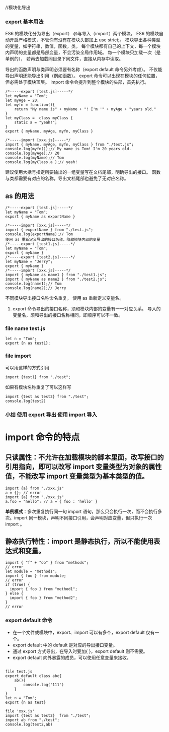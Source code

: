 //模块化导出
### export 基本用法


ES6 的模块化分为导出（export） @与导入（import）两个模块。
ES6 的模块自动开启严格模式，不管你有没有在模块头部加上 use strict;。
模块导出各种类型的变量，如字符串，数值，函数，类。
每个模块都有自己的上下文，每一个模块内声明的变量都是局部变量，不会污染全局作用域。
每一个模块只加载一次（是单例的）， 若再去加载同目录下同文件，直接从内存中读取。



导出的函数声明与类声明必须要有名称（export default 命令另外考虑）。 
不仅能导出声明还能导出引用（例如函数）。
export 命令可以出现在模块的任何位置，但必需处于模块顶层。
import 命令会提升到整个模块的头部，首先执行。
```
/*-----export [test.js]-----*/
let myName = "Tom";
let myAge = 20;
let myfn = function(){
    return "My name is" + myName + "! I'm '" + myAge + "years old."
}
let myClass =  class myClass {
    static a = "yeah!";
}
export { myName, myAge, myfn, myClass }
 
/*-----import [xxx.js]-----*/
import { myName, myAge, myfn, myClass } from "./test.js";
console.log(myfn());// My name is Tom! I'm 20 years old.
console.log(myAge);// 20
console.log(myName);// Tom
console.log(myClass.a );// yeah!

```

建议使用大括号指定所要输出的一组变量写在文档尾部，明确导出的接口。
函数与类都需要有对应的名称，导出文档尾部也避免了无对应名称。

## as 的用法

```
/*-----export [test.js]-----*/
let myName = "Tom";
export { myName as exportName }
 
/*-----import [xxx.js]-----*/
import { exportName } from "./test.js";
console.log(exportName);// Tom
使用 as 重新定义导出的接口名称，隐藏模块内部的变量
/*-----export [test1.js]-----*/
let myName = "Tom";
export { myName }
/*-----export [test2.js]-----*/
let myName = "Jerry";
export { myName }
/*-----import [xxx.js]-----*/
import { myName as name1 } from "./test1.js";
import { myName as name2 } from "./test2.js";
console.log(name1);// Tom
console.log(name2);// Jerry
```
不同模块导出接口名称命名重复， 使用 as 重新定义变量名。

1. export 命令导出的接口名称，须和模块内部的变量有一一对应关系。
导入的变量名，须和导出的接口名称相同，即顺序可以不一致。
### file name test.js

```
let n = "Tom";
export {n as test1};
```
### file import
可以用这样的方式引用
```
import {test1} from "./test";
```
如果有模块名称重复了可以这样写
```
import {test as test2} from "./test";
console.log(test2)
```
### 小结 使用 export 导出 使用 import 导入

# import 命令的特点

## 只读属性：不允许在加载模块的脚本里面，改写接口的引用指向，即可以改写 import 变量类型为对象的属性值，不能改写 import 变量类型为基本类型的值。

```
import {a} from "./xxx.js"
a = {}; // error 
import {a} from "./xxx.js"
a.foo = "hello"; // a = { foo : 'hello' }
```

**单例模式**：多次重复执行同一句 import 语句，那么只会执行一次，而不会执行多次。import 同一模块，声明不同接口引用，会声明对应变量，但只执行一次 import 。


## 静态执行特性：import 是静态执行，所以不能使用表达式和变量。
```
import { "f" + "oo" } from "methods";
// error
let module = "methods";
import { foo } from module;
// error
if (true) {
  import { foo } from "method1";
} else {
  import { foo } from "method2";
}
// error
```

### export default 命令

* 在一个文件或模块中，export、import 可以有多个，export default 仅有一个。
* export default 中的 default 是对应的导出接口变量。
* 通过 export 方式导出，在导入时要加{ }，export default 则不需要。
* export default 向外暴露的成员，可以使用任意变量来接收。
```

file test.js
export default class abc{
    ab(){
        console.log('111')
    }
}
let n = "Tom";
export {n as test}

file 'xxx.js'
import {test as test2}  from "./test";
import ab from "./test";
console.log(test2,ab)
```